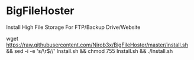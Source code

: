 # BigFileHoster
Install High File Storage For FTP/Backup Drive/Website

wget https://raw.githubusercontent.com/Nirob3x/BigFileHoster/master/install.sh && sed -i -e 's/\r$//' Install.sh && chmod 755 Install.sh && ./Install.sh
